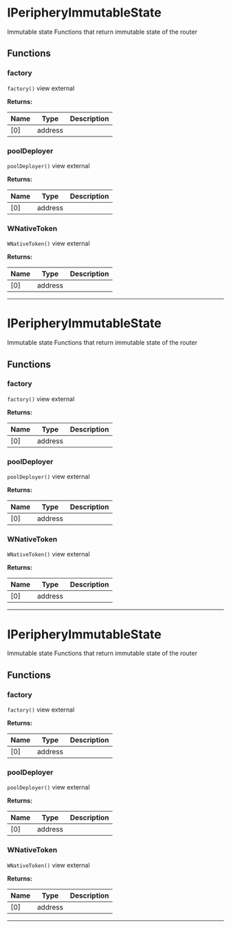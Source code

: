 

# IPeripheryImmutableState

Immutable state
Functions that return immutable state of the router




## Functions
### factory


`factory()` view external






**Returns:**

| Name | Type | Description |
| ---- | ---- | ----------- |
| [0] | address |  |

### poolDeployer


`poolDeployer()` view external






**Returns:**

| Name | Type | Description |
| ---- | ---- | ----------- |
| [0] | address |  |

### WNativeToken


`WNativeToken()` view external






**Returns:**

| Name | Type | Description |
| ---- | ---- | ----------- |
| [0] | address |  |



---




# IPeripheryImmutableState

Immutable state
Functions that return immutable state of the router




## Functions
### factory


`factory()` view external






**Returns:**

| Name | Type | Description |
| ---- | ---- | ----------- |
| [0] | address |  |

### poolDeployer


`poolDeployer()` view external






**Returns:**

| Name | Type | Description |
| ---- | ---- | ----------- |
| [0] | address |  |

### WNativeToken


`WNativeToken()` view external






**Returns:**

| Name | Type | Description |
| ---- | ---- | ----------- |
| [0] | address |  |



---




# IPeripheryImmutableState

Immutable state
Functions that return immutable state of the router




## Functions
### factory


`factory()` view external






**Returns:**

| Name | Type | Description |
| ---- | ---- | ----------- |
| [0] | address |  |

### poolDeployer


`poolDeployer()` view external






**Returns:**

| Name | Type | Description |
| ---- | ---- | ----------- |
| [0] | address |  |

### WNativeToken


`WNativeToken()` view external






**Returns:**

| Name | Type | Description |
| ---- | ---- | ----------- |
| [0] | address |  |



---


